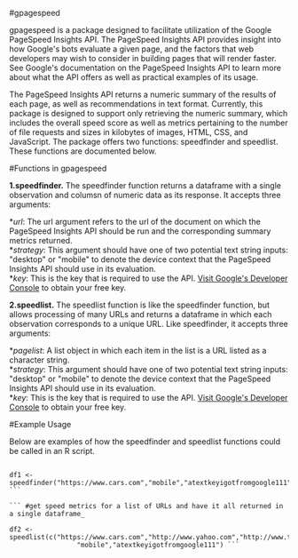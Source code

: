 #gpagespeed

gpagespeed is a package designed to facilitate utilization of the Google PageSpeed Insights API. The PageSpeed Insights API provides insight into how Google's bots evaluate a given page, and the factors that web developers may wish to consider in building pages that will render faster. See Google's documentation on the PageSpeed Insights API to learn more about what the API offers as well as practical examples of its usage.

The PageSpeed Insights API returns a numeric summary of the results of each page, as well as recommendations in text format. Currently, this package is designed to support only retrieving the numeric summary, which includes the overall speed score as well as metrics pertaining to the number of file requests and sizes in kilobytes of images, HTML, CSS, and JavaScript. The package offers two functions: speedfinder and speedlist. These functions are documented below.

#Functions in gpagespeed

<strong>1.speedfinder.</strong> The speedfinder function returns a dataframe with a single observation and columsn of numeric data as its response. It accepts three arguments:

*_url_: The url argument refers to the url of the document on which the PageSpeed Insights API should be run and the corresponding summary metrics returned.<br />
*_strategy_: This argument should have one of two potential text string inputs: "desktop" or "mobile" to denote the device context that the PageSpeed Insights API should use in its evaluation.<br />
*_key_: This is the key that is required to use the API. [Visit Google's Developer Console](https://developers.google.com/console/help/using-keys) to obtain your free key. 

<strong>2.speedlist.</strong> The speedlist function is like the speedfinder function, but allows processing of many URLs and returns a dataframe in which each observation corresponds to a unique URL. Like speedfinder, it accepts three arguments:

*_pagelist_: A list object in which each item in the list is a URL listed as a character string. <br />
*_strategy_: This argument should have one of two potential text string inputs: "desktop" or "mobile" to denote the device context that the PageSpeed Insights API should use in its evaluation.<br />
*_key_: This is the key that is required to use the API. [Visit Google's Developer Console](https://developers.google.com/console/help/using-keys) to obtain your free key.  

#Example Usage

Below are examples of how the speedfinder and speedlist functions could be called in an R script.

``` #get speed metrics for a single URL and assign it to a variable

df1 <- speedfinder("https://www.cars.com","mobile","atextkeyigotfromgoogle111") ```

``` #get speed metrics for a list of URLs and have it all returned in a single dataframe_

df2 <- speedlist(c("https://www.cars.com","http://www.yahoo.com","http://www.techmeme.com"),
                 "mobile","atextkeyigotfromgoogle111") ```
